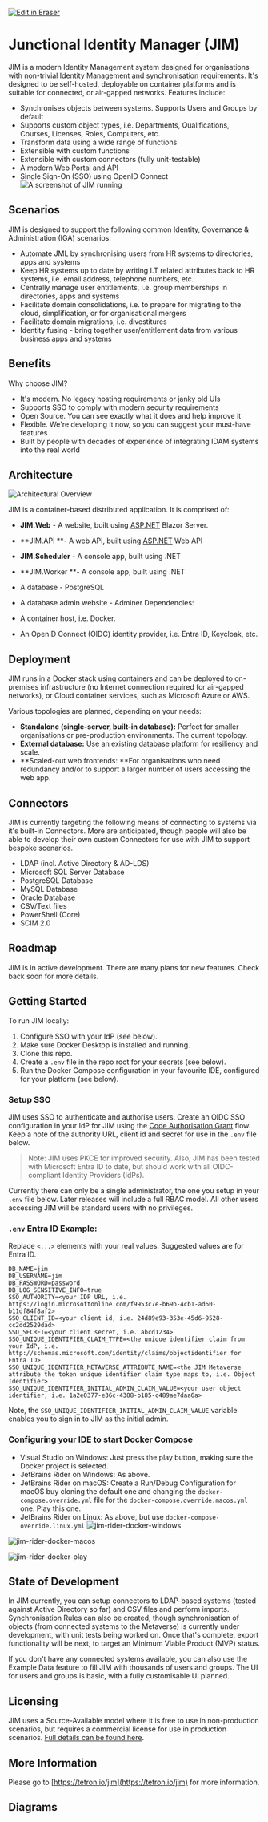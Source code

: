 <p><a target="_blank" href="https://app.eraser.io/workspace/hu66H2plzGk7p5V72bvl" id="edit-in-eraser-github-link"><img alt="Edit in Eraser" src="https://firebasestorage.googleapis.com/v0/b/second-petal-295822.appspot.com/o/images%2Fgithub%2FOpen%20in%20Eraser.svg?alt=media&amp;token=968381c8-a7e7-472a-8ed6-4a6626da5501"></a></p>

# Junctional Identity Manager (JIM)
JIM is a modern Identity Management system designed for organisations with non-trivial Identity Management and synchronisation requirements.
It's designed to be self-hosted, deployable on container platforms and is suitable for connected, or air-gapped networks. Features include:

- Synchronises objects between systems. Supports Users and Groups by default
- Supports custom object types, i.e. Departments, Qualifications, Courses, Licenses, Roles, Computers, etc.
- Transform data using a wide range of functions
- Extensible with custom functions
- Extensible with custom connectors (fully unit-testable)
- A modern Web Portal and API
- Single Sign-On (SSO) using OpenID Connect
![A screenshot of JIM running](https://tetron.io/images/jim/jim-8.png "JIM Screenshot")

## Scenarios
JIM is designed to support the following common Identity, Governance & Administration (IGA) scenarios:

- Automate JML by synchronising users from HR systems to directories, apps and systems
- Keep HR systems up to date by writing I.T related attributes back to HR systems, i.e. email address, telephone numbers, etc.
- Centrally manage user entitlements, i.e. group memberships in directories, apps and systems
- Facilitate domain consolidations, i.e. to prepare for migrating to the cloud, simplification, or for organisational mergers
- Facilitate domain migrations, i.e. divestitures
- Identity fusing - bring together user/entitlement data from various business apps and systems
## Benefits
Why choose JIM?

- It's modern. No legacy hosting requirements or janky old UIs
- Supports SSO to comply with modern security requirements
- Open Source. You can see exactly what it does and help improve it
- Flexible. We're developing it now, so you can suggest your must-have features
- Built by people with decades of experience of integrating IDAM systems into the real world
## Architecture
![Architectural Overview](/.eraser/hu66H2plzGk7p5V72bvl___44vA8jicvbaSo4TRRGjoo2oaf1H2___---figure---AsEcQdWWC9Ez-6AlCS2oF---figure---b9D9qWj62TYh-ntCC_MGZw.png "Architectural Overview")

JIM is a container-based distributed application. It is comprised of:

- **JIM.Web** - A website, built using ﻿[﻿ASP.NET](https://asp.net/) Blazor Server.
- **JIM.API **- ﻿﻿A web API, built using ﻿[﻿ASP.NET](https://asp.net/) Web API
- **JIM.Scheduler** - A console app, built using .NET
- **JIM.Worker **- A console app, built using .NET
- A database - PostgreSQL
- A database admin website - Adminer
Dependencies:

- A container host, i.e. Docker.
- An OpenID Connect (OIDC) identity provider, i.e. Entra ID, Keycloak, etc.
## Deployment
JIM runs in a Docker stack using containers and can be deployed to on-premises infrastructure (no Internet connection required for air-gapped networks), or Cloud container services, such as Microsoft Azure or AWS.

Various topologies are planned, depending on your needs:

- **Standalone (single-server, built-in database):** Perfect for smaller organisations or pre-production environments. The current topology.
- **External database:** Use an existing database platform for resiliency and scale.
- **Scaled-out web frontends: **For organisations who need redundancy and/or to support a larger number of users accessing the web app.
## Connectors
JIM is currently targeting the following means of connecting to systems via it's built-in Connectors. More are anticipated, though people will also be able to develop their own custom Connectors for use with JIM to support bespoke scenarios.

- LDAP (incl. Active Directory & AD-LDS)
- Microsoft SQL Server Database
- PostgreSQL Database
- MySQL Database
- Oracle Database
- CSV/Text files
- PowerShell (Core)
- SCIM 2.0
## Roadmap
JIM is in active development. There are many plans for new features. Check back soon for more details.

## Getting Started
To run JIM locally:

1. Configure SSO with your IdP (see below).
2. Make sure Docker Desktop is installed and running.
3. Clone this repo.
4. Create a `.env`  file in the repo root for your secrets (see below).
5. Run the Docker Compose configuration in your favourite IDE, configured for your platform (see below).
### Setup SSO
JIM uses SSO to authenticate and authorise users. Create an OIDC SSO configuration in your IdP for JIM using the [﻿Code Authorisation Grant](https://oauth.net/2/grant-types/authorization-code/) flow. Keep a note of the authority URL, client id and secret for use in the `.env` file below.

>  Note: JIM uses PKCE for improved security. Also, JIM has been tested with Microsoft Entra ID to date, but should work with all OIDC-compliant Identity Providers (IdPs). 

Currently there can only be a single administrator, the one you setup in your `.env` file below. Later releases will include a full RBAC model. All other users accessing JIM will be standard users with no privileges.

### `.env` Entra ID Example:
Replace `<...>` elements with your real values. Suggested values are for Entra ID.

```
DB_NAME=jim
DB_USERNAME=jim
DB_PASSWORD=password
DB_LOG_SENSITIVE_INFO=true
SSO_AUTHORITY=<your IDP URL, i.e. https://login.microsoftonline.com/f9953c7e-b69b-4cb1-ad60-b11df84f8af2>
SSO_CLIENT_ID=<your client id, i.e. 24d89e93-353e-45d6-9528-cc2dd2529dad>
SSO_SECRET=<your client secret, i.e. abcd1234>
SSO_UNIQUE_IDENTIFIER_CLAIM_TYPE=<the unique identifier claim from your IdP, i.e. http://schemas.microsoft.com/identity/claims/objectidentifier for Entra ID>
SSO_UNIQUE_IDENTIFIER_METAVERSE_ATTRIBUTE_NAME=<the JIM Metaverse attribute the token unique identifier claim type maps to, i.e. Object Identifier>
SSO_UNIQUE_IDENTIFIER_INITIAL_ADMIN_CLAIM_VALUE=<your user object identifier, i.e. 1a2e0377-e36c-4388-b185-c489ae7daa6a>
```
Note, the `SSO_UNIQUE_IDENTIFIER_INITIAL_ADMIN_CLAIM_VALUE` variable enables you to sign in to JIM as the initial admin.

### Configuring your IDE to start Docker Compose
- Visual Studio on Windows: Just press the play button, making sure the Docker project is selected.
- JetBrains Rider on Windows: As above.
- JetBrains Rider on macOS: Create a Run/Debug Configuration for macOS buy cloning the default one and changing the `docker-compose.override.yml` file for the `docker-compose.override.macos.yml` one. Play this one.
- JetBrains Rider on Linux: As above, but use `docker-compose-override.linux.yml` 
![jim-rider-docker-windows](https://github.com/user-attachments/assets/801ba32b-c436-4b76-87d4-00e73800da01 "")

![jim-rider-docker-macos](https://github.com/user-attachments/assets/81a295f1-080f-49e2-bc8f-35e0724b2e9b "")

![jim-rider-docker-play](https://github.com/user-attachments/assets/f15ef378-d88b-4a51-9b11-4f01529d7f77 "")

## State of Development
In JIM currently, you can setup connectors to LDAP-based systems (tested against Active Directory so far) and CSV files and perform imports. Synchronisation Rules can also be created, though synchronisation of objects (from connected systems to the Metaverse) is currently under development, with unit tests being worked on. Once that's complete, export functionality will be next, to target an Minimum Viable Product (MVP) status.

If you don't have any connected systems available, you can also use the Example Data feature to fill JIM with thousands of users and groups. The UI for users and groups is basic, with a fully customisable UI planned.

## Licensing
JIM uses a Source-Available model where it is free to use in non-production scenarios, but requires a commercial license for use in production scenarios. [﻿Full details can be found here](https://tetron.io/jim/#licensing).

## More Information
Please go to [﻿https://tetron.io/jim](https://tetron.io/jim) for more information.


<!-- eraser-additional-content -->
## Diagrams
<!-- eraser-additional-files -->
<a href="/README-JIM Solution Architecture Overview-1.eraserdiagram" data-element-id="9mB7q5vtOJ442wmgWrzi2"><img src="/.eraser/hu66H2plzGk7p5V72bvl___44vA8jicvbaSo4TRRGjoo2oaf1H2___---diagram----84dd5148b9fb3c4515b0222466b11a79-JIM-Solution-Architecture-Overview.png" alt="" data-element-id="9mB7q5vtOJ442wmgWrzi2" /></a>
<!-- end-eraser-additional-files -->
<!-- end-eraser-additional-content -->
<!--- Eraser file: https://app.eraser.io/workspace/hu66H2plzGk7p5V72bvl --->